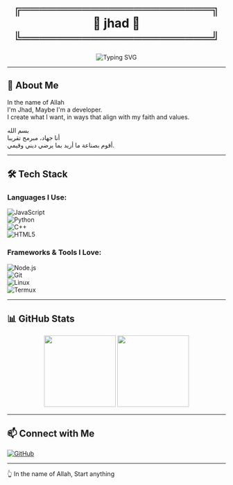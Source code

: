 <!-- Fancy Name Frame -->
<h1 align="center">
  ╔══════════════════════╗<br>
  🖤 jhad 🖤<br>
  ╚══════════════════════╝
</h1>

<!-- Typing Banner -->
<p align="center">
  <img src="https://readme-typing-svg.herokuapp.com?font=Fira+Code&size=26&duration=3000&pause=1000&color=00C2FF&center=true&vCenter=true&width=700&lines=Peace+be+upon+you;Bismillah%2C+I'm+Jhad;Creating+what+I+want+while+pleasing+my+Lord" alt="Typing SVG" />
</p>

---

## 🌿 About Me

In the name of Allah  
I'm Jhad, Maybe I'm a developer.  
I create what I want, in ways that align with my faith and values.

بسم الله  
أنا جهاد، مبرمج تقريبا  
أقوم بصناعة ما أريد بما يرضي ديني وقيمي.

---

## 🛠 Tech Stack

### Languages I Use:

![JavaScript](https://img.shields.io/badge/JavaScript-323330?style=flat&logo=javascript)  
![Python](https://img.shields.io/badge/Python-14354C?style=flat&logo=python)  
![C++](https://img.shields.io/badge/C++-00599C?style=flat&logo=cplusplus)  
![HTML5](https://img.shields.io/badge/HTML5-E34F26?style=flat&logo=html5)

### Frameworks & Tools I Love:

![Node.js](https://img.shields.io/badge/Node.js-43853D?style=flat&logo=node.js)  
![Git](https://img.shields.io/badge/Git-F05032?style=flat&logo=git)  
![Linux](https://img.shields.io/badge/Linux-FCC624?style=flat&logo=linux)  
![Termux](https://upload.wikimedia.org/wikipedia/commons/7/7f/Termux_Icon.png)

---

## 📊 GitHub Stats

<p align="center">
  <img src="https://github-readme-stats.vercel.app/api?username=Jhad00&show_icons=true&theme=tokyonight" height="165"/>
  <img src="https://github-readme-stats.vercel.app/api/top-langs/?username=Jhad00&layout=compact&theme=tokyonight" height="165"/>
</p>

---

## 📫 Connect with Me

[![GitHub](https://img.shields.io/badge/GitHub-Jhad00-black?style=flat&logo=github)](https://github.com/Jhad00)

---

👆 In the name of Allah, Start anything

